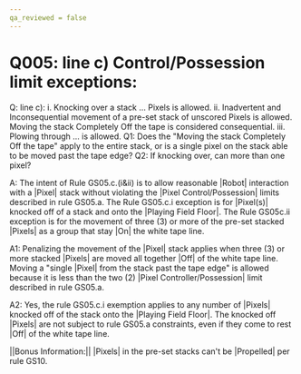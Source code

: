 ```yaml
---
qa_reviewed = false
---
```


# Q005: <GS05> line c) Control/Possession limit exceptions:

Q: <GS05> line c):
i. Knocking over a stack ... Pixels is allowed.
ii. Inadvertent and Inconsequential movement of a pre-set stack of unscored Pixels is allowed. Moving the stack Completely Off the tape is considered consequential.
iii. Plowing through ... is allowed.
Q1: Does the "Moving the stack Completely Off the tape" apply to the entire stack, or is a single pixel on the stack able to be moved  past the tape edge? Q2: If knocking over, can more than one pixel?

A: The intent of Rule GS05.c.(i&ii) is to allow reasonable |Robot| interaction with a |Pixel| stack without violating the |Pixel Control/Possession| limits described in rule GS05.a. The Rule GS05.c.i exception is for |Pixel(s)| knocked off of a stack and onto the |Playing Field Floor|. The Rule GS05c.ii exception is for the movement of three (3) or more of the pre-set stacked |Pixels| as a group that stay |On| the white tape line.

A1: Penalizing the movement of the |Pixel| stack applies when three (3) or more stacked |Pixels| are moved all together |Off| of the white tape line. Moving a "single |Pixel| from the stack past the tape edge" is allowed because it is less than the two (2) |Pixel Controller/Possession| limit described in rule GS05.a.

A2: Yes, the rule GS05.c.i exemption applies to any number of |Pixels| knocked off of the stack onto the |Playing Field Floor|. The knocked off |Pixels| are not subject to rule GS05.a constraints, even if they come to rest |Off| of the white tape line.

||Bonus Information:|| |Pixels| in the pre-set stacks can't be |Propelled| per rule GS10.